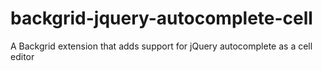 # backgrid-jquery-autocomplete-cell
A Backgrid extension that adds support for jQuery autocomplete as a cell editor
